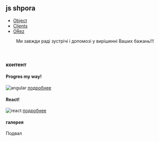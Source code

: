 <!DOCTYPE html>
<html lang="ru">
    <head>
        <meta charset="UTF-8">
        <title>Карамакс найкращий</title>
    </head>
    <body>
        <nav>
            <h1>js shpora</h1>
            <ul>
                <li><a href="#">Object</a></li>
                <li><a href="#">Clients</a></li>
                <li><a href="#">ORez</a></li>
            </ul>
        </nav>
        <header>
            Ми завжди раді зустрічі і допомозі у вирішенні Ваших бажань!!!
        </header>
        <main>
            <section><h3>контент</h3></section>
            <div>
                 <div>
                        <h4>Progres my way!</h4>
                        <img src="images/vue.react" alt="angular">
                        <a href="http://uk.reactjs.org" target="_blank">подробнее</a>     
                </div>
                <div>
                    <h4>React!</h4>
                    <img src="" alt="react">   
                    <a href="http://uk.vuejs.org">подробнее</a>   
            </div>
            </div>
            <section><h4>галерея</h4></section>
        </main>
        <footer>Подвал</footer>
    </body>
</html>
